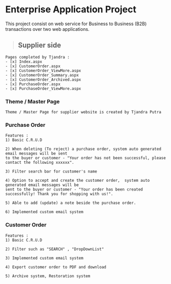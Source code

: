 # Enterprise Application Project 
This project consist on web service for Business to Business (B2B) transactions over two web applications.

> ## Supplier side

```
Pages completed by Tjandra :
- [x] Index.aspx
- [x] CustomerOrder.aspx
- [x] CustomerOrder_ViewMore.aspx
- [x] CustomerOrder_Summary.aspx
- [x] CustomerOrder_Archived.aspx
- [x] PurchaseOrder.aspx
- [x] PurchaseOrder_ViewMore.aspx
```

### Theme / Master Page
```
Theme / Master Page for supplier website is created by Tjandra Putra
```

### Purchase Order
```
Features :
1) Basic C.R.U.D

2) When deleting (To reject) a purchase order, system auto generated email messages will be sent
to the buyer or customer - "Your order has not been successful, please contact the following xxxxxx".

3) Filter search bar for customer's name

4) Option to accept and create the customer order,  system auto generated email messages will be
sent to the buyer or customer - "Your order has been created successfully! Thank you for shopping with us!".

5) Able to add (update) a note beside the purchase order.

6) Implemented custom email system
```

### Customer Order
```
Features : 
1) Basic C.R.U.D

2) Filter such as "SEARCH" , "DropDownList" 

3) Implemented custom email system

4) Export customer order to PDF and download

5) Archive system, Restoration system

```

